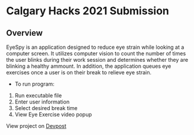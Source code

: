 # Calgary Hacks 2021 Submission

## Overview
EyeSpy is an application designed to reduce eye strain while looking at a computer screen. It utilizes computer vision to count the number of times the user blinks during their work session and determines whether they are blinking a healthy ammount. In addition, the application queues eye exercises once a user is on their break to relieve eye strain.

- To run program:
1. Run executable file
2. Enter user information
3. Select desired break time
4. View Eye Exercise video popup

View project on [Devpost](https://devpost.com/software/eyespy-fowtyn)

